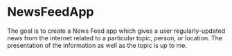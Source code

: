 # NewsFeedApp
The goal is to create a News Feed app which gives a user regularly-updated news from the internet related to a particular topic, person, or location. The presentation of the information as well as the topic is up to me.
